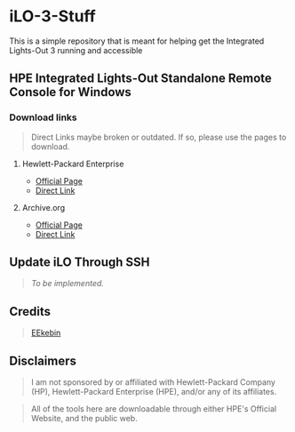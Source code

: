 # iLO-3-Stuff
This is a simple repository that is meant for helping get the Integrated Lights-Out 3 running and accessible


## HPE Integrated Lights-Out Standalone Remote Console for Windows
### **Download links**
> Direct Links maybe broken or outdated. If so, please use the pages to download. 

1. Hewlett-Packard Enterprise
    * [Official Page](https://support.hpe.com/connect/s/softwaredetails?language=en_US&softwareId=MTX_bc8e3ffa59904ec3b505d9964d)
    * [Direct Link](https://downloads.hpe.com/pub/softlib2/software1/pubsw-windows/p390407056/v138774/Setup.exe)

2. Archive.org
    * [Official Page](https://archive.org/details/hpe-lights-out-standalone-remote-console-for-windows)
    * [Direct Link](https://archive.org/download/hpe-lights-out-standalone-remote-console-for-windows/Setup.exe)


## Update iLO Through SSH
> *To be implemented.*


## Credits
> [EEkebin](https://github.com/EEkebin)


## Disclaimers
> I am not sponsored by or affiliated with Hewlett-Packard Company (HP), Hewlett-Packard Enterprise (HPE), and/or any of its affiliates.

> All of the tools here are downloadable through either HPE's Official Website, and the public web.
